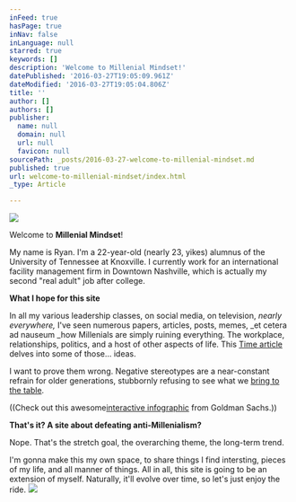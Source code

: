 ```yaml
---
inFeed: true
hasPage: true
inNav: false
inLanguage: null
starred: true
keywords: []
description: 'Welcome to Millenial Mindset!'
datePublished: '2016-03-27T19:05:09.961Z'
dateModified: '2016-03-27T19:05:04.806Z'
title: ''
author: []
authors: []
publisher:
  name: null
  domain: null
  url: null
  favicon: null
sourcePath: _posts/2016-03-27-welcome-to-millenial-mindset.md
published: true
url: welcome-to-millenial-mindset/index.html
_type: Article

---
```

![](https://the-grid-user-content.s3-us-west-2.amazonaws.com/56678315-16cc-46b3-8c45-b6a54ed98e9c.jpg)

Welcome to **Millenial Mindset**!

My name is Ryan. I'm a 22-year-old (nearly 23, yikes) alumnus of the University of Tennessee at Knoxville. I currently work for an international facility management firm in Downtown Nashville, which is actually my second "real adult" job after college. 

**What I hope for this site**

In all my various leadership classes, on social media, on television, _nearly everywhere,_ I've seen numerous papers, articles, posts, memes, _et cetera ad nauseum _how Millenials are simply ruining everything. The workplace, relationships, politics, and a host of other aspects of life. This [Time article][0] delves into some of those... ideas.

I want to prove them wrong. Negative stereotypes are a near-constant refrain for older generations, stubbornly refusing to see what we [bring to the table][1]. 

((Check out this awesome[interactive infographic][2] from Goldman Sachs.))

**That's it? A site about defeating anti-Millenialism?**

Nope. That's the stretch goal, the overarching theme, the long-term trend.

I'm gonna make this my own space, to share things I find intersting, pieces of my life, and all manner of things. All in all, this site is going to be an extension of myself. Naturally, it'll evolve over time, so let's just enjoy the ride.
![](https://the-grid-user-content.s3-us-west-2.amazonaws.com/8a7b1590-c097-4ef9-89fa-a48862855985.gif)

  


[0]: null
[1]: http://www.buzzfeed.com/leonoraepstein/things-all-millennials-are-sick-of-hearing#.fl4On7Eblb
[2]: http://www.goldmansachs.com/our-thinking/pages/millennials/